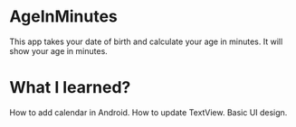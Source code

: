 # AgeInMinutes
This app takes your date of birth and calculate your age in minutes.
It will show your age in minutes.
# What I learned? 
How to add calendar in Android. 
How to update TextView. 
Basic UI design. 


